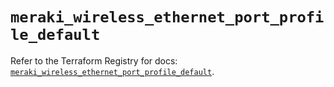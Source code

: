 # `meraki_wireless_ethernet_port_profile_default`

Refer to the Terraform Registry for docs: [`meraki_wireless_ethernet_port_profile_default`](https://registry.terraform.io/providers/ciscodevnet/meraki/1.7.1/docs/resources/wireless_ethernet_port_profile_default).
